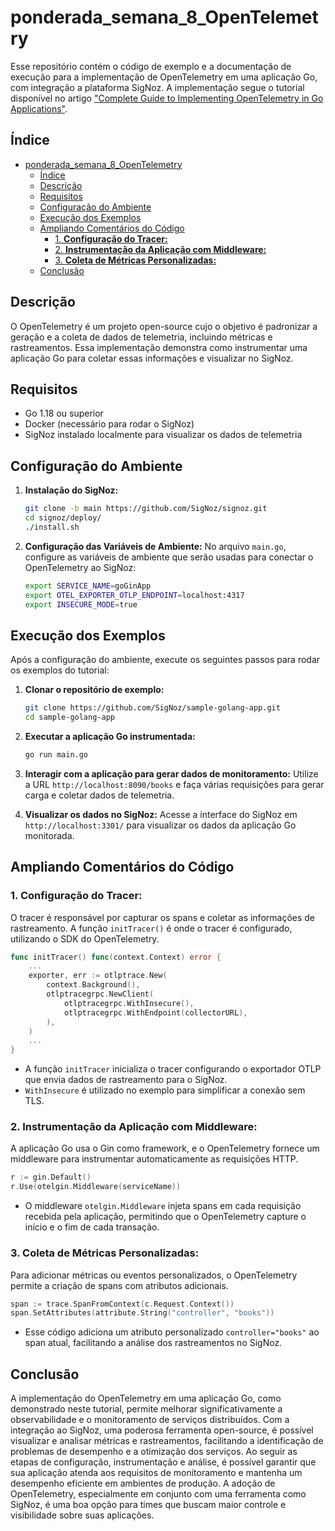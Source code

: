 
# ponderada_semana_8_OpenTelemetry

Esse repositório contém o código de exemplo e a documentação de execução para a implementação de OpenTelemetry em uma aplicação Go, com integração a plataforma SigNoz. A implementação segue o tutorial disponível no artigo ["Complete Guide to Implementing OpenTelemetry in Go Applications"](https://signoz.io/opentelemetry/go/).

## Índice

- [ponderada\_semana\_8\_OpenTelemetry](#ponderada_semana_8_opentelemetry)
  - [Índice](#índice)
  - [Descrição](#descrição)
  - [Requisitos](#requisitos)
  - [Configuração do Ambiente](#configuração-do-ambiente)
  - [Execução dos Exemplos](#execução-dos-exemplos)
  - [Ampliando Comentários do Código](#ampliando-comentários-do-código)
    - [1. **Configuração do Tracer:**](#1-configuração-do-tracer)
    - [2. **Instrumentação da Aplicação com Middleware:**](#2-instrumentação-da-aplicação-com-middleware)
    - [3. **Coleta de Métricas Personalizadas:**](#3-coleta-de-métricas-personalizadas)
  - [Conclusão](#conclusão)

## Descrição

O OpenTelemetry é um projeto open-source cujo o objetivo é padronizar a geração e a coleta de dados de telemetria, incluindo métricas e rastreamentos. Essa implementação demonstra como instrumentar uma aplicação Go para coletar essas informações e visualizar no SigNoz.

## Requisitos

- Go 1.18 ou superior
- Docker (necessário para rodar o SigNoz)
- SigNoz instalado localmente para visualizar os dados de telemetria

## Configuração do Ambiente

1. **Instalação do SigNoz:**

   ```bash
   git clone -b main https://github.com/SigNoz/signoz.git
   cd signoz/deploy/
   ./install.sh
   ```

2. **Configuração das Variáveis de Ambiente:**
   No arquivo `main.go`, configure as variáveis de ambiente que serão usadas para conectar o OpenTelemetry ao SigNoz:

   ```bash
   export SERVICE_NAME=goGinApp
   export OTEL_EXPORTER_OTLP_ENDPOINT=localhost:4317
   export INSECURE_MODE=true
   ```

## Execução dos Exemplos

Após a configuração do ambiente, execute os seguintes passos para rodar os exemplos do tutorial:

1. **Clonar o repositório de exemplo:**

   ```bash
   git clone https://github.com/SigNoz/sample-golang-app.git
   cd sample-golang-app
   ```

2. **Executar a aplicação Go instrumentada:**

   ```bash
   go run main.go
   ```

3. **Interagir com a aplicação para gerar dados de monitoramento:**
   Utilize a URL `http://localhost:8090/books` e faça várias requisições para gerar carga e coletar dados de telemetria.


4. **Visualizar os dados no SigNoz:**
   Acesse a interface do SigNoz em `http://localhost:3301/` para visualizar os dados da aplicação Go monitorada.

## Ampliando Comentários do Código

### 1. **Configuração do Tracer:**
   O tracer é responsável por capturar os spans e coletar as informações de rastreamento. A função `initTracer()` é onde o tracer é configurado, utilizando o SDK do OpenTelemetry.

   ```go
   func initTracer() func(context.Context) error {
       ...
       exporter, err := otlptrace.New(
           context.Background(),
           otlptracegrpc.NewClient(
               otlptracegrpc.WithInsecure(),
               otlptracegrpc.WithEndpoint(collectorURL),
           ),
       )
       ...
   }
   ```

   - A função `initTracer` inicializa o tracer configurando o exportador OTLP que envia dados de rastreamento para o SigNoz.
   - `WithInsecure` é utilizado no exemplo para simplificar a conexão sem TLS.

### 2. **Instrumentação da Aplicação com Middleware:**
   A aplicação Go usa o Gin como framework, e o OpenTelemetry fornece um middleware para instrumentar automaticamente as requisições HTTP.

   ```go
   r := gin.Default()
   r.Use(otelgin.Middleware(serviceName))
   ```

   - O middleware `otelgin.Middleware` injeta spans em cada requisição recebida pela aplicação, permitindo que o OpenTelemetry capture o início e o fim de cada transação.

### 3. **Coleta de Métricas Personalizadas:**
   Para adicionar métricas ou eventos personalizados, o OpenTelemetry permite a criação de spans com atributos adicionais.

   ```go
   span := trace.SpanFromContext(c.Request.Context())
   span.SetAttributes(attribute.String("controller", "books"))
   ```

   - Esse código adiciona um atributo personalizado `controller="books"` ao span atual, facilitando a análise dos rastreamentos no SigNoz.

## Conclusão

A implementação do OpenTelemetry em uma aplicação Go, como demonstrado neste tutorial, permite melhorar significativamente a observabilidade e o monitoramento de serviços distribuídos. Com a integração ao SigNoz, uma poderosa ferramenta open-source, é possível visualizar e analisar métricas e rastreamentos, facilitando a identificação de problemas de desempenho e a otimização dos serviços. Ao seguir as etapas de configuração, instrumentação e análise, é possível garantir que sua aplicação atenda aos requisitos de monitoramento e mantenha um desempenho eficiente em ambientes de produção. A adoção de OpenTelemetry, especialmente em conjunto com uma ferramenta como SigNoz, é uma boa opção para times que buscam maior controle e visibilidade sobre suas aplicações.
